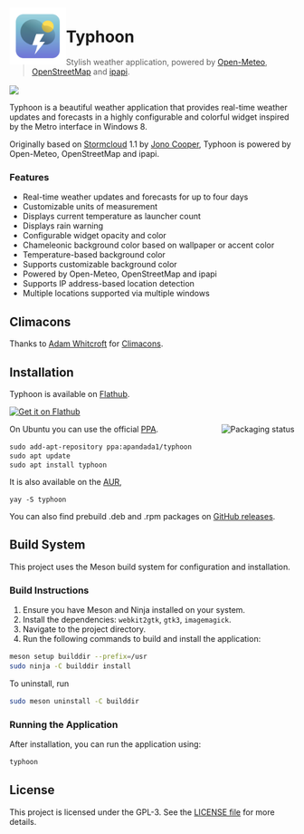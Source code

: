 

# <img src="typhoon/io.github.archisman_panigrahi.typhoon.svg" align="left" width="100" height="100">  <br> Typhoon

> Stylish weather application, powered by [Open-Meteo](https://open-meteo.com/), [OpenStreetMap](https://www.openstreetmap.org/) and [ipapi](https://ipapi.co/).

<img src="https://archisman-panigrahi.github.io/typhoon/assets/img/typhoon.png" align="center">


Typhoon is a beautiful weather application that provides real-time weather updates and forecasts in a highly configurable and colorful widget inspired by the Metro interface in Windows 8.

Originally based on [Stormcloud](http://github.com/consindo/stormcloud/) 1.1 by [Jono Cooper](http://github.com/consindo), Typhoon is powered by Open-Meteo, OpenStreetMap and ipapi.

### Features

- Real-time weather updates and forecasts for up to four days
- Customizable units of measurement
- Displays current temperature as launcher count
- Displays rain warning
- Configurable widget opacity and color
- Chameleonic background color based on wallpaper or accent color
- Temperature-based background color
- Supports customizable background color
- Powered by Open-Meteo, OpenStreetMap and ipapi
- Supports IP address-based location detection
- Multiple locations supported via multiple windows

## Climacons

Thanks to [Adam Whitcroft](https://adamwhitcroft.com/) for [Climacons](https://web.archive.org/web/20160531215708/http://adamwhitcroft.com/climacons/).

## Installation
Typhoon is available on [Flathub](https://flathub.org).

<a href='https://flathub.org/apps/io.github.archisman_panigrahi.typhoon'>
    <img width='240' alt='Get it on Flathub' src='https://flathub.org/api/badge?locale=en'/>
  </a>



On Ubuntu you can use the official [PPA](https://launchpad.net/~apandada1/+archive/ubuntu/typhoon).
<a href="https://repology.org/project/typhoon/versions">
    <img src="https://repology.org/badge/vertical-allrepos/typhoon.svg" alt="Packaging status" align="right">
</a>

```
sudo add-apt-repository ppa:apandada1/typhoon
sudo apt update
sudo apt install typhoon
```

It is also available on the [AUR](https://aur.archlinux.org/packages/typhoon),
```
yay -S typhoon
```
You can also find prebuild .deb and .rpm packages on [GitHub releases](https://github.com/archisman-panigrahi/typhoon/releases).

<!-- An experimetnal [flatpak installer](https://github.com/archisman-panigrahi/typhoon/releases) is also available. -->

## Build System
This project uses the Meson build system for configuration and installation.

### Build Instructions
1. Ensure you have Meson and Ninja installed on your system.
2. Install the dependencies: `webkit2gtk`, `gtk3`, `imagemagick`.
3. Navigate to the project directory.
4. Run the following commands to build and install the application:

```bash
meson setup builddir --prefix=/usr
sudo ninja -C builddir install
```

To uninstall, run

```bash
sudo meson uninstall -C builddir
```

### Running the Application
After installation, you can run the application using:

```bash
typhoon
```

## License
This project is licensed under the GPL-3. See the [LICENSE file](https://github.com/archisman-panigrahi/typhoon/blob/master/COPYING) for more details.

